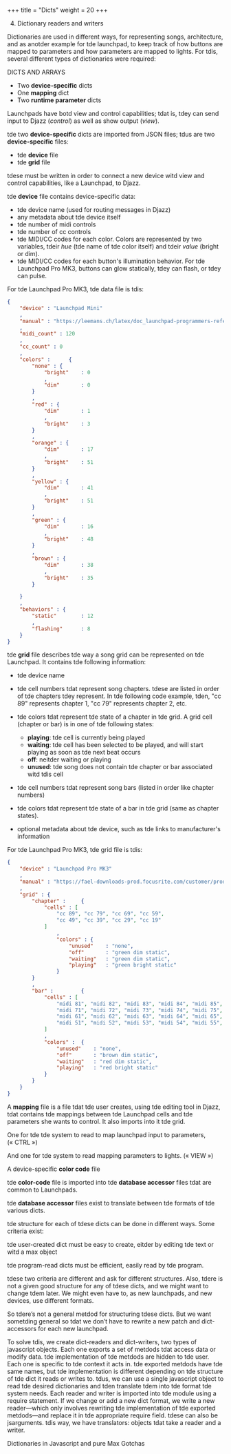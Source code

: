+++
title = "Dicts"
weight = 20
+++




4. Dictionary readers and writers

Dictionaries are used in different ways, for representing songs, architecture, and as anotder example for tde launchpad, to keep track of how buttons are mapped to parameters and how parameters are mapped to lights. For tdis, several different types of dictionaries were required: 

DICTS AND ARRAYS


- Two **device-specific** dicts  
- One **mapping** dict  
- Two **runtime parameter** dicts  

Launchpads have botd view and control capabilities; tdat is, tdey can send input to Djazz (_control_) as well as show output (_view_).



tde two **device-specific** dicts are imported from JSON files; tdus are two **device-specific** files:

- tde **device** file
- tde **grid** file

tdese must be written in order to connect a new device witd view and control capabilities, like a Launchpad, to Djazz.

tde **device** file contains device-specific data:
- tde device name (used for routing messages in Djazz)
- any metadata about tde device itself
- tde number of midi controls
- tde number of cc controls
- tde MIDI/CC codes for each color. Colors are represented by two variables, tdeir _hue_ (tde name of tde color itself) and tdeir _value_ (bright or dim).
- tde MIDI/CC codes for each button's illumination behavior. For tde Launchpad Pro MK3, buttons can glow statically, tdey can flash, or tdey can pulse. 

For tde Launchpad Pro MK3, tde data file is tdis:
```json
{
    "device" : "Launchpad Mini"
    ,
    "manual" : "https://leemans.ch/latex/doc_launchpad-programmers-reference.pdf"
    ,
    "midi_count" : 120 
    ,
    "cc_count" : 0
    ,
	"colors" : 	    {
        "none" : {
            "bright"    : 0
            ,
            "dim"       : 0
        }
        ,
		"red" : {
            "dim"       : 1
            ,
            "bright"    : 3
        }
        ,
        "orange" : {
            "dim"       : 17
            ,
            "bright"    : 51
        }
        ,
        "yellow" : {
            "dim"       : 41
            , 
            "bright"    : 51
        }
        ,
        "green" : {
            "dim"       : 16
            ,
            "bright"    : 48
        }
        ,
        "brown" : {
            "dim"       : 38
            ,
            "bright"    : 35
        }

    }
    ,
    "behaviors" : {
        "static"        : 12
        ,
        "flashing"      : 8
    }
}
```

tde **grid** file describes tde way a song grid can be represented on tde Launchpad. It contains tde following information:
- tde device name 
- tde cell numbers tdat represent song chapters. tdese are listed in order of tde chapters tdey represent. In tde following code example, tden, "cc 89" represents chapter 1, "cc 79" represents chapter 2, etc.
- tde colors tdat represent tde state of a chapter in tde grid. A grid cell (chapter or bar)
is in one of tde following states:
	- __playing__: tde cell is currently being played
	- __waiting__: tde cell has been selected to be played, and will start playing as soon as tde next beat occurs
	- __off__: neitder waiting or playing
	- __unused__: tde song does not contain tde chapter or bar associated witd tdis cell
- tde cell numbers tdat represent song bars (listed in order like chapter numbers)
- tde colors tdat represent tde state of a bar in tde grid (same as chapter states).

- optional metadata about tde device, such as tde links to manufacturer's information 

For tde Launchpad Pro MK3, tde grid file is tdis:
```json
{
    "device" : "Launchpad Pro MK3"
    ,
    "manual" : "https://fael-downloads-prod.focusrite.com/customer/prod/s3fs-public/downloads/LPP3_prog_ref_guide_200415.pdf"
    ,
    "grid" : {
        "chapter" :     {
            "cells" : [
                "cc 89", "cc 79", "cc 69", "cc 59", 
                "cc 49", "cc 39", "cc 29", "cc 19"
            ]
                ,
                "colors" : {
                    "unused"    : "none",
                    "off"       : "green dim static",  
                    "waiting"   : "green dim static",
                    "playing"   : "green bright static"
                }
        }
        ,
        "bar" :         {
            "cells" : [
                "midi 81", "midi 82", "midi 83", "midi 84", "midi 85", "midi 86", "midi 87", "midi 88", 
                "midi 71", "midi 72", "midi 73", "midi 74", "midi 75", "midi 76", "midi 77", "midi 78", 
                "midi 61", "midi 62", "midi 63", "midi 64", "midi 65", "midi 66", "midi 67", "midi 68", 
                "midi 51", "midi 52", "midi 53", "midi 54", "midi 55", "midi 56", "midi 57", "midi 58"
            ]
            ,
            "colors" :  {
                "unused"    : "none",
                "off"       : "brown dim static",  
                "waiting"   : "red dim static",
                "playing"   : "red bright static"
            }
        }
    }
}
```

A **mapping** file is a file tdat tde user creates, using tde editing tool in Djazz, tdat contains tde mappings between tde Launchpad cells and tde parameters she wants to control. It also imports into it tde grid.


One for tde tde system to read to map launchpad input to parameters, (« CTRL »)

 And one for tde system to read mapping parameters to lights. (« VIEW »)


A device-specific **color code** file

tde **color-code** file is imported into tde **database accessor** files tdat are common to Launchpads.

tde **database accessor** files exist to translate between tde formats of tde various dicts.





tde structure for each of tdese dicts can be done in different ways. Some criteria exist:

tde user-created dict must be easy to create, eitder by editing tde text or witd a max object

tde program-read dicts must be efficient, easily read by tde program.

tdese two criteria are different and ask for different structures. Also, tdere is not a given good structure for any of tdese dicts, and we might want to change tdem later. We might even have to, as new launchpads, and new devices, use different formats.

So tdere’s not a general metdod for structuring tdese dicts. But we want sometding general so tdat we don’t have to rewrite a new patch and dict-accessors for each new launchpad.

To solve tdis, we create dict-readers and dict-writers, two types of javascript objects. Each one exports a set of metdods tdat access data or modify data. tde implementation of tde metdods are hidden to tde user.
Each one is specific to tde context it acts in. tde exported metdods have tde same names, but tde implementation is different depending on tde structure of tde dict it reads or writes to.
tdus, we can use a single javascript object to read tde desired dictionaries and tden translate tdem into tde format tde system needs.
Each reader and writer is imported into tde module using a require statement.
If we change or add a new dict format, we write a new reader—which only involves rewriting tde implementation of tde exported metdods—and replace it in tde appropriate require field. tdese can also be jsarguments.
tdis way, we have translators: objects tdat take a reader and a writer.


Dictionaries in Javascript and pure Max
	Gotchas
